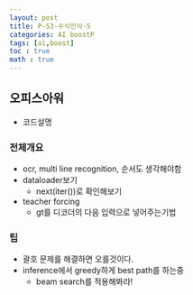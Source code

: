 ```yaml
---
layout: post
title: P-S3-수식인식-5
categories: AI boostP
tags: [ai,boost]
toc : true
math : true
---
```




## 오피스아워
- 코드설명

### 전체개요
- ocr, multi line recognition, 순서도 생각해야함
- dataloader보기
  - next(iter())로 확인해보기
- teacher forcing
  - gt를 디코더의 다음 입력으로 넣어주는기법

### 팁
- 괄호 문제를 해결하면 오를것이다.
- inference에서 greedy하게 best path를 하는중
  - beam search를 적용해봐라!
